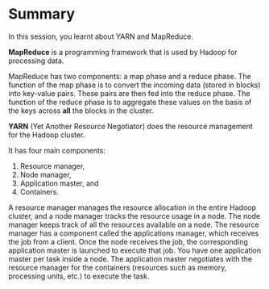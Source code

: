 # Summary

In this session, you learnt about YARN and MapReduce.

**MapReduce** is a programming framework that is used by Hadoop for processing data.

MapReduce has two components: a map phase and a reduce phase. The function of the map phase is to convert the incoming data (stored in blocks) into key-value pairs. These pairs are then fed into the reduce phase. The function of the reduce phase is to aggregate these values on the basis of the keys across **all** the blocks in the cluster.  

**YARN** (Yet Another Resource Negotiator) does the resource management for the Hadoop cluster.  

It has four main components:

1. Resource manager,
2. Node manager,
3. Application master, and
4. Containers.

A resource manager manages the resource allocation in the entire Hadoop cluster, and a node manager tracks the resource usage in a node. The node manager keeps track of all the resources available on a node. The resource manager has a component called the applications manager, which receives the job from a client. Once the node receives the job, the corresponding application master is launched to execute that job. You have one application master per task inside a node. The application master negotiates with the resource manager for the containers (resources such as memory, processing units, etc.) to execute the task.
